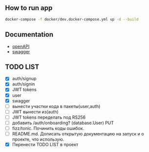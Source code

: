 ## How to run app
```bash
docker-compose -f docker/dev.docker-compose.yml up -d --build
```

## Documentation
- [openAPI](http://sport-plus.sorewa.ru:8080/openapi.json)
- [swagger](http://sport-plus.sorewa.ru:8080/swagger)

## TODO LIST
- [x] auth/signup
- [x] auth/signin
- [x] JWT tokens
- [x] user
- [x] swagger
- [ ] вынести участки кода в пакеты(user,auth)
- [ ] JWT вынести из(auth)
- [ ] JWT tokens переделать под RS256
- [ ] добавить /auth/onboarding? (database.User) PUT
- [ ] fizz/tonic. Починить коды ошибок.
- [ ] README.md. Дописать открытую документацию на запуск и о проекте, что использую.
- [x] Перенести TODO LIST в проект
